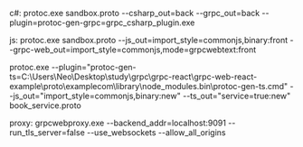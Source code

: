 
c#:
protoc.exe sandbox.proto --csharp_out=back --grpc_out=back --plugin=protoc-gen-grpc=grpc_csharp_plugin.exe

js:
protoc.exe sandbox.proto --js_out=import_style=commonjs,binary:front --grpc-web_out=import_style=commonjs,mode=grpcwebtext:front

protoc.exe --plugin="protoc-gen-ts=C:\Users\Neo\Desktop\study\grpc\grpc-react\grpc-web-react-example\proto\examplecom\library\node_modules\.bin\protoc-gen-ts.cmd" --js_out="import_style=commonjs,binary:new" --ts_out="service=true:new" book_service.proto

proxy:
grpcwebproxy.exe --backend_addr=localhost:9091 --run_tls_server=false --use_websockets --allow_all_origins